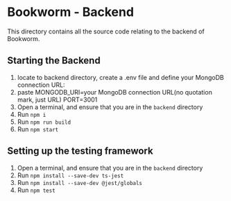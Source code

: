 # Bookworm - Backend

This directory contains all the source code relating to the backend of Bookworm.

## Starting the Backend

1. locate to backend directory, create a .env file and define your MongoDB connection URL:
2. paste MONGODB_URI=your MongoDB connection URL(no quotation mark, just URL)
   PORT=3001
3. Open a terminal, and ensure that you are in the `backend` directory
4. Run `npm i`
5. Run `npm run build`
6. Run `npm start`

## Setting up the testing framework

1. Open a terminal, and ensure that you are in the `backend` directory
2. Run `npm install --save-dev ts-jest`
3. Run `npm install --save-dev @jest/globals`
4. Run `npm test`
